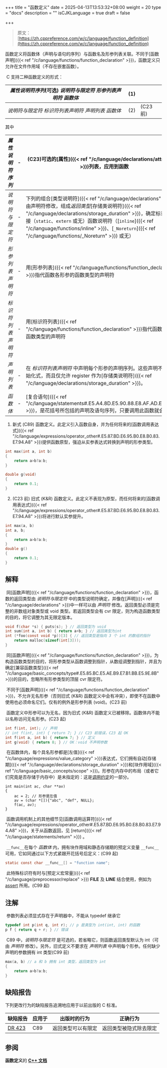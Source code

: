 +++
title = "函数定义"
date = 2025-04-13T13:53:32+08:00
weight = 20
type = "docs"
description = ""
isCJKLanguage = true
draft = false

+++

> 原文：[https://zh.cppreference.com/w/c/language/function_definition](https://zh.cppreference.com/w/c/language/function_definition)

​	函数定义将函数体（声明与语句的序列）与函数名及形参列表关联。不同于[函数声明]({{< ref "/c/language/functions/function_declaration" >}})，函数定义只允许在文件作用域（不存在嵌套函数）。

​	C 支持二种函数定义的形式：

| *属性说明符序列*(可选) *说明符与限定符* *形参列表声明符* *函数体* | (1)  |          |
| ------------------------------------------------------------ | ---- | -------- |
| *说明符与限定符* *标识符列表声明符* *声明列表* *函数体*      | (2)  | (C23 前) |

其中

| *属性说明符序列*   | -    | (C23)可选的[属性]({{< ref "/c/language/declarations/attributes" >}})列表，应用到函数 |
| ------------------ | ---- | ------------------------------------------------------------ |
| *说明符与限定符*   | -    | 下列的组合[类型说明符]({{< ref "/c/language/declarations" >}})，可由声明符修改，组成*返回类型*[存储类说明符]({{< ref "/c/language/declarations/storage_duration" >}})，确定标识符的链接（`static`、`extern` 或无）函数说明符（[`inline`]({{< ref "/c/language/functions/inline" >}})、[`_Noreturn`]({{< ref "/c/language/functions/_Noreturn" >}}) 或无） |
| *形参列表声明符*   | -    | 用[形参列表]({{< ref "/c/language/functions/function_declaration" >}})指代函数各形参的函数类型的声明符 |
| *标识符列表声明符* | -    | 用[标识符列表]({{< ref "/c/language/functions/function_declaration" >}})指代函数各形参的函数类型的声明符 |
| *声明列表*         | -    | 在 *标识符列表声明符* 中声明每个形参的声明序列。这些声明不能使用初始化式，而且仅允许 register 作为[存储类说明符]({{< ref "/c/language/declarations/storage_duration" >}})。 |
| *函数体*           | -    | [复合语句]({{< ref "/c/language/statements#.E5.A4.8D.E5.90.88.E8.AF.AD.E5.8F.A5" >}})，是花括号所包括的声明及语句序列，只要调用此函数就会被执行 |

1) 新式 (C89) 函数定义。此定义引入函数自身，并为任何将来的[函数调用表达式]({{< ref "/c/language/expressions/operator_other#.E5.87.BD.E6.95.B0.E8.B0.83.E7.94.A8" >}})提供函数原型，强迫从实参表达式转换到声明的形参类型。

```c
int max(int a, int b)
{
    return a>b?a:b;
}
 
double g(void)
{
    return 0.1;
}
```

2) (C23 前) 旧式 (K&R) 函数定义。此定义不表现为原型，而任何将来的[函数调用表达式]({{< ref "/c/language/expressions/operator_other#.E5.87.BD.E6.95.B0.E8.B0.83.E7.94.A8" >}})将进行默认实参提升。

```c
int max(a, b)
int a, b;
{
    return a>b?a:b;
}
double g()
{
    return 0.1;
}
```

## 解释

​	同[函数声明]({{< ref "/c/language/functions/function_declaration" >}})，函数的返回类型由 *说明符与限定符* 中的类型说明符确定，并像在[声明]({{< ref "/c/language/declarations" >}})中一样可以由 *声明符* 修改。返回类型必须是完整的非数组对象类型或 void 类型。若返回类型会有 cvr 限定，则为构造函数类型的目的，将它调整为其无限定版本。

```c
void f(char *s) { puts(s); } // 返回类型为 void
int sum(int a, int b) { return a+b; } // 返回类型为int
int (*foo(const void *p))[3] { // 返回类型是指向 3 个 int 的数组的指针
    return malloc(sizeof(int[3]));
}
```

​	同[函数声明]({{< ref "/c/language/functions/function_declaration" >}})，为构造函数类型的目的，将形参类型从函数调整到指针，从数组调整到指针，并且为确定[兼容函数类型]({{< ref "/c/language/basic_concepts/type#.E5.85.BC.E5.AE.B9.E7.B1.BB.E5.9E.8B" >}})的目的，忽略所有形参类型的顶层 cvr 限定符。

​	不同于[函数声明]({{< ref "/c/language/functions/function_declaration" >}})，不允许无名形参（否则旧式 (K&R) 函数定义中会有冲突），即使不在函数中使用也必须命名它们。仅有的例外是形参列表 (void)。(C23 前)

​	函数定义中形参可以为无名，因为旧式 (K&R) 函数定义已被移除。函数体内不能以名称访问无名形参。(C23 起)

```c
int f(int, int); // 声明
// int f(int, int) { return 7; } // C23 前错误，C23 起 OK
int f(int a, int b) { return 7; } // 定义
int g(void) { return 8; } // OK：void 不声明参数
```

​	在函数体内，每个具名形参都是[左值]({{< ref "/c/language/expressions/value_category" >}})表达式，它们拥有自动[存储期]({{< ref "/c/language/declarations/storage_duration" >}})和[块作用域]({{< ref "/c/language/basic_concepts/scope" >}})。形参在内存中的布局（或者它们究竟是否存储于内存中）是未指定的：这是[调用约定](https://en.wikipedia.org/wiki/Calling_convention)的一部分。

```
int main(int ac, char **av)
{
    ac = 2; // 形参是左值
    av = (char *[]){"abc", "def", NULL};
    f(ac, av);
}
```

​	函数调用机制上的其他细节见[函数调用运算符]({{< ref "/c/language/expressions/operator_other#.E5.87.BD.E6.95.B0.E8.B0.83.E7.94.A8" >}})，关于从函数返回，见 [return]({{< ref "/c/language/statements/return" >}}) 。

​	`__func__`在每个 *函数体* 内，拥有块作用域和静态存储期的预定义变量 `__func__` 可用，它如同通过以下方式紧跟开花括号后定义：(C99 起)

```c
static const char __func__[] = "function name";
```

​	此特殊标识符有时与[预定义宏常量]({{< ref "/c/language/preprocessor/replace" >}}) __FILE__ 及 __LINE__ 结合使用，例如为 [assert](https://zh.cppreference.com/w/c/error/assert) 所用。(C99 起)

## 注解

​	参数列表必须显式存在于声明器中，不能从 typedef 继承它

```c
typedef int p(int q, int r); // p 是类型为 int(int, int) 的函数
p f { return q + r; } // 错误
```

​	C89 中，*说明符与限定符* 是可选的，若省略它，则函数返回类型默认为 int（可由 *声明符* 修改）。另外，旧式定义不要求在 *声明列表* 中声明每个形参。任何缺少声明的参数拥有 int 类型(C99 前)

```c
max(a, b) // a 和 b 拥有 int 类型，返回类型为 int
{
    return a>b?a:b;
}
```



## 缺陷报告

下列更改行为的缺陷报告追溯地应用于以前出版的 C 标准。

| 缺陷报告                                                     | 应用于 | 出版时的行为       | 正确行为               |
| ------------------------------------------------------------ | ------ | ------------------ | ---------------------- |
| [DR 423](https://www.open-std.org/jtc1/sc22/wg14/www/docs/n2396.htm#dr_423) | C89    | 返回类型可以有限定 | 返回类型被隐式除去限定 |

## 参阅

**函数定义**的 **[C++ 文档](https://zh.cppreference.com/w/cpp/language/function#.E5.87.BD.E6.95.B0.E5.AE.9A.E4.B9.89)**
